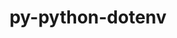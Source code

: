 ---
title: "py-python-dotenv"
layout: cache
categories: [package, develop]
meta: {"versions": ["0.19.2"], "compilers": ["gcc@=11.3.0"], "oss": ["ubuntu22.04"], "platforms": ["linux"], "targets": ["x86_64_v3"], "stacks": ["ml-linux-x86_64-cpu", "ml-linux-x86_64-cuda", "root"], "num_specs": 3, "num_specs_by_stack": {"ml-linux-x86_64-cpu": 3, "root": 3, "ml-linux-x86_64-cuda": 3}}
spec_details: [{"hash": "sldse6yxpphuatjz2badfxwbwtbp2i7n", "compiler": "gcc@=11.3.0", "versions": ["0.19.2"], "os": "ubuntu22.04", "platform": "linux", "target": "x86_64_v3", "variants": ["build_system=python_pip", "~cli"], "stacks": ["ml-linux-x86_64-cpu", "root", "ml-linux-x86_64-cuda"], "size": "-", "tarball": "https://binaries.spack.io/develop/build_cache/linux-ubuntu22.04-x86_64_v3/gcc-11.3.0/py-python-dotenv-0.19.2/linux-ubuntu22.04-x86_64_v3-gcc-11.3.0-py-python-dotenv-0.19.2-sldse6yxpphuatjz2badfxwbwtbp2i7n.spack"}, {"hash": "c4f6rvqkw575a4ja6vojcfwzkdlqa77s", "compiler": "gcc@=11.3.0", "versions": ["0.19.2"], "os": "ubuntu22.04", "platform": "linux", "target": "x86_64_v3", "variants": ["build_system=python_pip", "~cli"], "stacks": ["ml-linux-x86_64-cpu", "root", "ml-linux-x86_64-cuda"], "size": "-", "tarball": "https://binaries.spack.io/develop/build_cache/linux-ubuntu22.04-x86_64_v3/gcc-11.3.0/py-python-dotenv-0.19.2/linux-ubuntu22.04-x86_64_v3-gcc-11.3.0-py-python-dotenv-0.19.2-c4f6rvqkw575a4ja6vojcfwzkdlqa77s.spack"}, {"hash": "f7am7ekdvfei5zlyer3a5fqhutycqrvm", "compiler": "gcc@=11.3.0", "versions": ["0.19.2"], "os": "ubuntu22.04", "platform": "linux", "target": "x86_64_v3", "variants": ["build_system=python_pip", "~cli"], "stacks": ["ml-linux-x86_64-cpu", "root", "ml-linux-x86_64-cuda"], "size": "-", "tarball": "https://binaries.spack.io/develop/build_cache/linux-ubuntu22.04-x86_64_v3/gcc-11.3.0/py-python-dotenv-0.19.2/linux-ubuntu22.04-x86_64_v3-gcc-11.3.0-py-python-dotenv-0.19.2-f7am7ekdvfei5zlyer3a5fqhutycqrvm.spack"}]
---